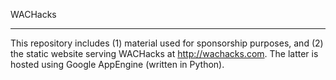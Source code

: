 WACHacks
***************

This repository includes (1) material used for sponsorship purposes, and (2) the static website serving WACHacks at http://wachacks.com. The latter is hosted using Google AppEngine (written in Python).